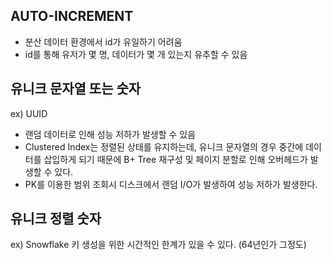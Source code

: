 ## AUTO-INCREMENT
- 분산 데이터 환경에서 id가 유일하기 어려움
- id를 통해 유저가 몇 명, 데이터가 몇 개 있는지 유추할 수 있음
## 유니크 문자열 또는 숫자
ex) UUID
- 랜덤 데이터로 인해 성능 저하가 발생할 수 있음
- Clustered Index는 정렬된 상태를 유지하는데, 유니크 문자열의 경우 중간에 데이터를 삽입하게 되기 때문에 B+ Tree 재구성 및 페이지 분할로 인해 오버헤드가 발생할 수 있다.
- PK를 이용한 범위 조회시 디스크에서 랜덤 I/O가 발생하여 성능 저하가 발생한다.
## 유니크 정렬 숫자
ex) Snowflake
키 생성을 위한 시간적인 한계가 있을 수 있다. (64년인가 그정도)
